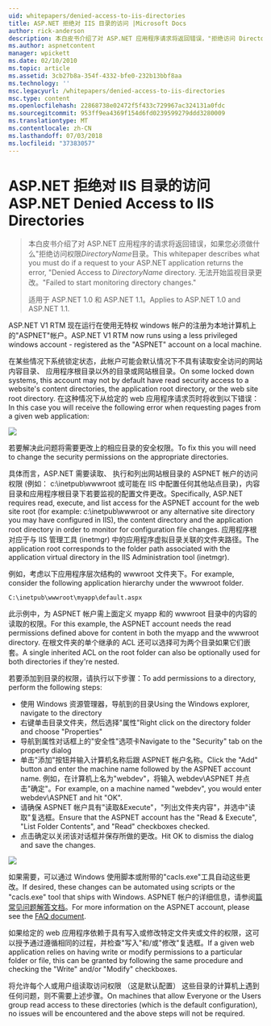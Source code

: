 ```yaml
---
uid: whitepapers/denied-access-to-iis-directories
title: ASP.NET 拒绝对 IIS 目录的访问 |Microsoft Docs
author: rick-anderson
description: 本白皮书介绍了对 ASP.NET 应用程序请求将返回错误，"拒绝访问 DirectoryName 目录如果您必须做什么。 失败为 s...
ms.author: aspnetcontent
manager: wpickett
ms.date: 02/10/2010
ms.topic: article
ms.assetid: 3cb27b8a-354f-4332-bfe0-232b13bbf8aa
ms.technology: ''
msc.legacyurl: /whitepapers/denied-access-to-iis-directories
msc.type: content
ms.openlocfilehash: 22868738e02472f5f433c729967ac324131a0fdc
ms.sourcegitcommit: 953ff9ea4369f154d6fd0239599279ddd3280009
ms.translationtype: MT
ms.contentlocale: zh-CN
ms.lasthandoff: 07/03/2018
ms.locfileid: "37383057"
---
```

<a name="aspnet-denied-access-to-iis-directories"></a><span data-ttu-id="7c3c6-104">ASP.NET 拒绝对 IIS 目录的访问</span><span class="sxs-lookup"><span data-stu-id="7c3c6-104">ASP.NET Denied Access to IIS Directories</span></span>
====================
> <span data-ttu-id="7c3c6-105">本白皮书介绍了对 ASP.NET 应用程序的请求将返回错误，如果您必须做什么"拒绝访问权限*DirectoryName*目录。</span><span class="sxs-lookup"><span data-stu-id="7c3c6-105">This whitepaper describes what you must do if a request to your ASP.NET application returns the error, "Denied Access to *DirectoryName* directory.</span></span> <span data-ttu-id="7c3c6-106">无法开始监视目录更改。"</span><span class="sxs-lookup"><span data-stu-id="7c3c6-106">Failed to start monitoring directory changes."</span></span>
> 
> <span data-ttu-id="7c3c6-107">适用于 ASP.NET 1.0 和 ASP.NET 1.1。</span><span class="sxs-lookup"><span data-stu-id="7c3c6-107">Applies to ASP.NET 1.0 and ASP.NET 1.1.</span></span>


<span data-ttu-id="7c3c6-108">ASP.NET V1 RTM 现在运行在使用无特权 windows 帐户的注册为本地计算机上的"ASPNET"帐户。</span><span class="sxs-lookup"><span data-stu-id="7c3c6-108">ASP.NET V1 RTM now runs using a less privileged windows account - registered as the "ASPNET" account on a local machine.</span></span>

<span data-ttu-id="7c3c6-109">在某些情况下系统锁定状态，此帐户可能会默认情况下不具有读取安全访问的网站内容目录、 应用程序根目录以外的目录或网站根目录。</span><span class="sxs-lookup"><span data-stu-id="7c3c6-109">On some locked down systems, this account may not by default have read security access to a website's content directories, the application root directory, or the web site root directory.</span></span> <span data-ttu-id="7c3c6-110">在这种情况下从给定的 web 应用程序请求页时将收到以下错误：</span><span class="sxs-lookup"><span data-stu-id="7c3c6-110">In this case you will receive the following error when requesting pages from a given web application:</span></span>

![](denied-access-to-iis-directories/_static/image1.jpg)

<span data-ttu-id="7c3c6-111">若要解决此问题将需要更改上的相应目录的安全权限。</span><span class="sxs-lookup"><span data-stu-id="7c3c6-111">To fix this you will need to change the security permissions on the appropriate directories.</span></span>

<span data-ttu-id="7c3c6-112">具体而言，ASP.NET 需要读取、 执行和列出网站根目录的 ASPNET 帐户的访问权限 (例如： c:\inetpub\wwwroot 或可能在 IIS 中配置任何其他站点目录)，内容目录和应用程序根目录下若要监视的配置文件更改。</span><span class="sxs-lookup"><span data-stu-id="7c3c6-112">Specifically, ASP.NET requires read, execute, and list access for the ASPNET account for the web site root (for example: c:\inetpub\wwwroot or any alternative site directory you may have configured in IIS), the content directory and the application root directory in order to monitor for configuration file changes.</span></span> <span data-ttu-id="7c3c6-113">应用程序根对应于与 IIS 管理工具 (inetmgr) 中的应用程序虚拟目录关联的文件夹路径。</span><span class="sxs-lookup"><span data-stu-id="7c3c6-113">The application root corresponds to the folder path associated with the application virtual directory in the IIS Administration tool (inetmgr).</span></span>

<span data-ttu-id="7c3c6-114">例如，考虑以下应用程序层次结构的 wwwroot 文件夹下。</span><span class="sxs-lookup"><span data-stu-id="7c3c6-114">For example, consider the following application hierarchy under the wwwroot folder.</span></span>

`C:\inetpub\wwwroot\myapp\default.aspx`

<span data-ttu-id="7c3c6-115">此示例中，为 ASPNET 帐户需上面定义 myapp 和的 wwwroot 目录中的内容的读取的权限。</span><span class="sxs-lookup"><span data-stu-id="7c3c6-115">For this example, the ASPNET account needs the read permissions defined above for content in both the myapp and the wwwroot directory.</span></span> <span data-ttu-id="7c3c6-116">在根文件夹的单个继承的 ACL 还可以选择可为两个目录如果它们嵌套。</span><span class="sxs-lookup"><span data-stu-id="7c3c6-116">A single inherited ACL on the root folder can also be optionally used for both directories if they're nested.</span></span>

<span data-ttu-id="7c3c6-117">若要添加到目录的权限，请执行以下步骤：</span><span class="sxs-lookup"><span data-stu-id="7c3c6-117">To add permissions to a directory, perform the following steps:</span></span>

- <span data-ttu-id="7c3c6-118">使用 Windows 资源管理器，导航到的目录</span><span class="sxs-lookup"><span data-stu-id="7c3c6-118">Using the Windows explorer, navigate to the directory</span></span>
- <span data-ttu-id="7c3c6-119">右键单击目录文件夹，然后选择"属性"</span><span class="sxs-lookup"><span data-stu-id="7c3c6-119">Right click on the directory folder and choose "Properties"</span></span>
- <span data-ttu-id="7c3c6-120">导航到属性对话框上的"安全性"选项卡</span><span class="sxs-lookup"><span data-stu-id="7c3c6-120">Navigate to the "Security" tab on the property dialog</span></span>
- <span data-ttu-id="7c3c6-121">单击"添加"按钮并输入计算机名称后跟 ASPNET 帐户名称。</span><span class="sxs-lookup"><span data-stu-id="7c3c6-121">Click the "Add" button and enter the machine name followed by the ASPNET account name.</span></span> <span data-ttu-id="7c3c6-122">例如，在计算机上名为"webdev"，将输入 webdev\ASPNET 并点击"确定"。</span><span class="sxs-lookup"><span data-stu-id="7c3c6-122">For example, on a machine named "webdev", you would enter webdev\ASPNET and hit "OK".</span></span>
- <span data-ttu-id="7c3c6-123">请确保 ASPNET 帐户具有"读取&amp;Execute"，"列出文件夹内容"，并选中"读取"复选框。</span><span class="sxs-lookup"><span data-stu-id="7c3c6-123">Ensure that the ASPNET account has the "Read &amp; Execute", "List Folder Contents", and "Read" checkboxes checked.</span></span>
- <span data-ttu-id="7c3c6-124">点击确定以关闭该对话框并保存所做的更改。</span><span class="sxs-lookup"><span data-stu-id="7c3c6-124">Hit OK to dismiss the dialog and save the changes.</span></span>

![](denied-access-to-iis-directories/_static/image2.jpg)

<span data-ttu-id="7c3c6-125">如果需要，可以通过 Windows 使用脚本或附带的"cacls.exe"工具自动这些更改。</span><span class="sxs-lookup"><span data-stu-id="7c3c6-125">If desired, these changes can be automated using scripts or the "cacls.exe" tool that ships with Windows.</span></span> <span data-ttu-id="7c3c6-126">ASPNET 帐户的详细信息，请参阅[篇常见问题解答文档](https://go.microsoft.com/fwlink/?LinkId=5828)。</span><span class="sxs-lookup"><span data-stu-id="7c3c6-126">For more information on the ASPNET account, please see the [FAQ document](https://go.microsoft.com/fwlink/?LinkId=5828).</span></span>

<span data-ttu-id="7c3c6-127">如果给定的 web 应用程序依赖于具有写入或修改特定文件夹或文件的权限，这可以授予通过遵循相同的过程，并检查"写入"和/或"修改"复选框。</span><span class="sxs-lookup"><span data-stu-id="7c3c6-127">If a given web application relies on having write or modify permissions to a particular folder or file, this can be granted by following the same procedure and checking the "Write" and/or "Modify" checkboxes.</span></span>

<span data-ttu-id="7c3c6-128">将允许每个人或用户组读取访问权限 （这是默认配置） 这些目录的计算机上遇到任何问题，则不需要上述步骤。</span><span class="sxs-lookup"><span data-stu-id="7c3c6-128">On machines that allow Everyone or the Users group read access to these directories (which is the default configuration), no issues will be encountered and the above steps will not be required.</span></span>

